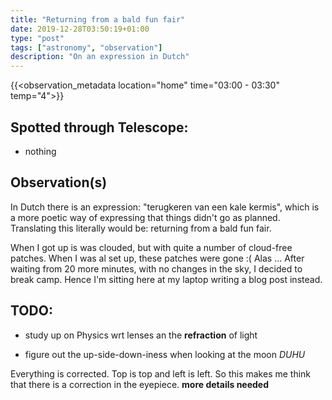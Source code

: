 ```yaml
---
title: "Returning from a bald fun fair"
date: 2019-12-28T03:50:19+01:00
type: "post"
tags: ["astronomy", "observation"]
description: "On an expression in Dutch"
---
```


{{<observation_metadata location="home" time="03:00 - 03:30" temp="4">}}

## Spotted through Telescope:

* nothing

## Observation(s)

In Dutch there is an expression: "terugkeren van een kale kermis", which is a more poetic way of expressing that things didn't go as planned. Translating this literally would be: returning from a bald fun fair.

When I got up is was clouded, but with quite a number of cloud-free patches. When I was al set up, these patches were gone :( Alas ... After waiting from 20 more minutes, with no changes in the sky, I decided to break camp. Hence I'm sitting here at my laptop writing a blog post instead.

## TODO:

* study up on Physics wrt lenses an the **refraction** of light

* figure out the up-side-down-iness when looking at the moon *DUHU*

Everything is corrected. Top is top and left is left. So this makes me think that there is a correction in the eyepiece. **more details needed**